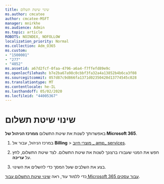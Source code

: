 ```yaml
---
title: שינוי שיטת תשלום
ms.author: cmcatee
author: cmcatee-MSFT
manager: mnirkhe
ms.audience: Admin
ms.topic: article
ROBOTS: NOINDEX, NOFOLLOW
localization_priority: Normal
ms.collection: Adm_O365
ms.custom:
- "1500001"
- "277"
- "4852"
ms.assetid: a67d2fcf-0faa-4796-a6a4-f7ffefd89e9c
ms.openlocfilehash: b7e2ba67a98c0cbbf3fa32a4a13852b4b6ca3f08
ms.sourcegitcommit: 057d87c9d866fa1371d02350420d13774545c028
ms.translationtype: MT
ms.contentlocale: he-IL
ms.lasthandoff: 05/02/2020
ms.locfileid: "44005367"
---
```

# <a name="change-payment-method"></a>שינוי שיטת תשלום

באפשרותך לשנות את שיטת התשלום **ממרכז הניהול של Microsoft 365**.
  
1. במרכז הניהול, עבור אל **Billing** \> [מוצרי חיוב _ amp_ services](https://go.microsoft.com/fwlink/p/?linkid=842054).

2. חפש את המנוי שעבורו ברצונך לשנות את שיטת התשלום. לצד שיטת התשלום, לחץ על **עריכה**.

3. בצע את השלבים שעל המסך כדי להשלים את השינוי.

כדי ללמוד עוד, ראה [שינוי שיטת התשלום עבור Microsoft 365 עבור עסקים](https://docs.microsoft.com/office365/admin/subscriptions-and-billing/change-payment-method).
